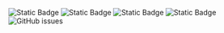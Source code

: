 ![Static Badge](https://img.shields.io/badge/blacklists-60-000000) ![Static Badge](https://img.shields.io/badge/blacklisted-3150454-cc0000) ![Static Badge](https://img.shields.io/badge/whitelisted-2244-00CC00) ![Static Badge](https://img.shields.io/badge/streaming_blacklist-28107-000000) ![GitHub issues](https://img.shields.io/github/issues/fabriziosalmi/blacklists)
